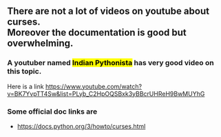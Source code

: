 ## There are not a lot of videos on youtube about curses. <br>Moreover the documentation is good but overwhelming.

### A youtuber named <mark>Indian Pythonista</mark> has very good video on this topic.
Here is a link https://www.youtube.com/watch?v=BK7YvpTT4Sw&list=PLyb_C2HpOQSBxk3yBBcrUHReH9BwMUYhG

### Some official doc links are 
- https://docs.python.org/3/howto/curses.html
